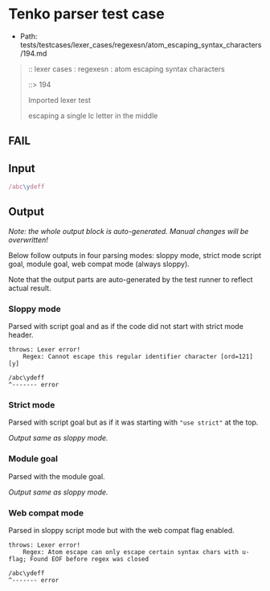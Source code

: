 # Tenko parser test case

- Path: tests/testcases/lexer_cases/regexesn/atom_escaping_syntax_characters/194.md

> :: lexer cases : regexesn : atom escaping syntax characters
>
> ::> 194
>
> Imported lexer test
>
> escaping a single lc letter in the middle

## FAIL

## Input

`````js
/abc\ydeff
`````

## Output

_Note: the whole output block is auto-generated. Manual changes will be overwritten!_

Below follow outputs in four parsing modes: sloppy mode, strict mode script goal, module goal, web compat mode (always sloppy).

Note that the output parts are auto-generated by the test runner to reflect actual result.

### Sloppy mode

Parsed with script goal and as if the code did not start with strict mode header.

`````
throws: Lexer error!
    Regex: Cannot escape this regular identifier character [ord=121][y]

/abc\ydeff
^------- error
`````

### Strict mode

Parsed with script goal but as if it was starting with `"use strict"` at the top.

_Output same as sloppy mode._

### Module goal

Parsed with the module goal.

_Output same as sloppy mode._

### Web compat mode

Parsed in sloppy script mode but with the web compat flag enabled.

`````
throws: Lexer error!
    Regex: Atom escape can only escape certain syntax chars with u-flag; Found EOF before regex was closed

/abc\ydeff
^------- error
`````

